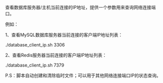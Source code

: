 查看数据库服务器/主机当前连接的IP地址，提供一个参数用来查询网络连接端口。

例如：

1、查看MySQL数据库服务器当前连接的客户端IP地址列表：

./database_client_ip.sh 3306

2、查看Redis服务器当前连接的客户端IP地址列表：

./database_client_ip.sh 7379

P.S：脚本自动创建和清除临时文件；可以用于其他网络连接端口IP的状态查询。
